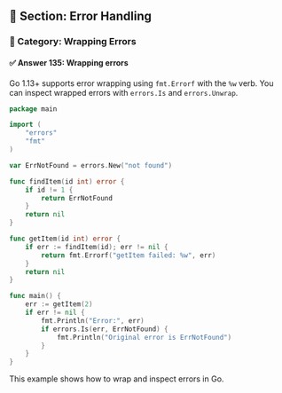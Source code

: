 ## 📘 Section: Error Handling  
### 🔹 Category: Wrapping Errors  
#### ✅ Answer 135: Wrapping errors

Go 1.13+ supports error wrapping using `fmt.Errorf` with the `%w` verb. You can inspect wrapped errors with `errors.Is` and `errors.Unwrap`.

```go
package main

import (
    "errors"
    "fmt"
)

var ErrNotFound = errors.New("not found")

func findItem(id int) error {
    if id != 1 {
        return ErrNotFound
    }
    return nil
}

func getItem(id int) error {
    if err := findItem(id); err != nil {
        return fmt.Errorf("getItem failed: %w", err)
    }
    return nil
}

func main() {
    err := getItem(2)
    if err != nil {
        fmt.Println("Error:", err)
        if errors.Is(err, ErrNotFound) {
            fmt.Println("Original error is ErrNotFound")
        }
    }
}
```

This example shows how to wrap and inspect errors in Go.
